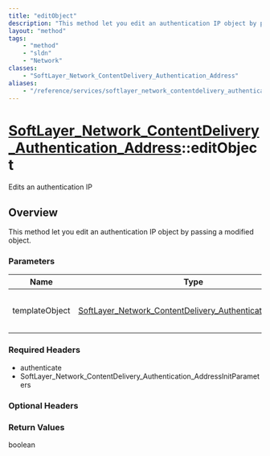 ```yaml
---
title: "editObject"
description: "This method let you edit an authentication IP object by passing a modified object."
layout: "method"
tags:
    - "method"
    - "sldn"
    - "Network"
classes:
    - "SoftLayer_Network_ContentDelivery_Authentication_Address"
aliases:
    - "/reference/services/softlayer_network_contentdelivery_authentication_address/editObject"
---
```

# [SoftLayer_Network_ContentDelivery_Authentication_Address](/reference/services/SoftLayer_Network_ContentDelivery_Authentication_Address)::editObject

Edits an authentication IP


## Overview 
This method let you edit an authentication IP object by passing a modified object. 

### Parameters 
|Name | Type | Description |
| --- | --- | --- |
|templateObject| <a href='/reference/datatypes/SoftLayer_Network_ContentDelivery_Authentication_Address'>SoftLayer_Network_ContentDelivery_Authentication_Address </a>| A skeleton SoftLayer_Network_ContentDelivery_Authentication_Address object with only the properties defined that you wish to change. Unchanged properties are left alone.|


### Required Headers
* authenticate
* SoftLayer_Network_ContentDelivery_Authentication_AddressInitParameters

### Optional Headers

### Return Values
boolean

